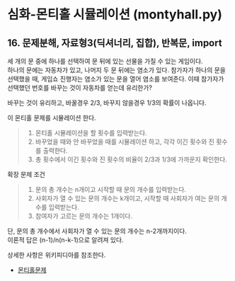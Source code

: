 # 심화-몬티홀 시뮬레이션 (montyhall.py)
## 16\. 문제분해, 자료형3(딕셔너리, 집합), 반복문, import

세 개의 문 중에 하나를 선택하여 문 뒤에 있는 선물을 가질 수 있는 게임이다.  
하나의 문에는 자동차가 있고, 나머지 두 문 뒤에는 염소가 있다. 참가자가 하나의 문을 선택했을 때, 게임쇼 진행자는 염소가 있는 문을 열어 염소를 보여준다. 이때 참가자가 선택했던 번호를 바꾸는 것이 자동차를 얻는데 유리한가?  

바꾸는 것이 유리하고, 바꿀경우 2/3, 바꾸지 않을경우 1/3의 확률이 나옵니다.

이 몬티홀 문제를 시뮬레이션 한다.  
> 1. 몬티홀 시뮬레이션을 할 횟수를 입력받는다.
> 2. 바꾸었을 때와 안 바꾸었을 때를 시뮬레이션 하고, 각각 이긴 횟수와 진 횟수를 출력한다.
> 3. 총 횟수에서 이긴 횟수와 진 횟수의 비율이 2/3과 1/3에 가까운지 확인한다.

확장 문제 조건
> 1. 문의 총 개수는 n개이고 시작할 때 문의 개수를 입력받는다.
> 2. 사회자가 열 수 있는 문의 개수는 k개이고, 시작할 때 사회자가 여는 문의 개수를 입력받는다.
> 3. 참여자가 고르는 문의 개수는 1개이다.

단, 문의 총 개수에서 사회자가 열 수 있는 문의 개수는 n-2개까지이다.  
이론적 답은 (n-1)/n(n-k-1)으로 알려져 있다.

상세한 사항은 위키피디아를 참조한다.
* [몬티홀문제](https://ko.wikipedia.org/wiki/%EB%AA%AC%ED%8B%B0_%ED%99%80_%EB%AC%B8%EC%A0%9C)